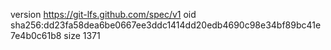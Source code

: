 version https://git-lfs.github.com/spec/v1
oid sha256:dd23fa58dea6be0667ee3ddc1414dd20edb4690c98e34bf89bc41e7e4b0c61b8
size 1371
